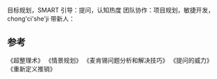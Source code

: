 
目标规划，SMART
引导：提问，认知热度
团队协作：项目规划，敏捷开发，chong'ci'she'ji
带新人：


## 参考
《超整理术》
《情景规划》
《麦肯锡问题分析和解决技巧》
《提问的威力》
《重新定义推销》